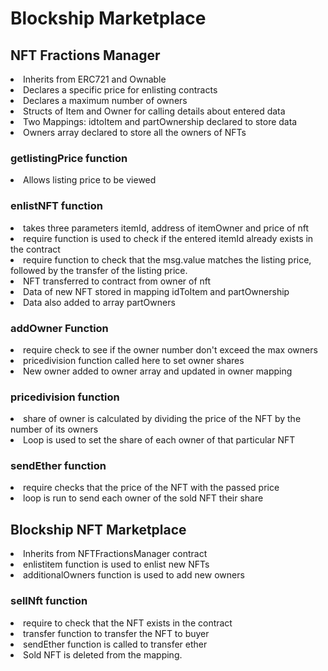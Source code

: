 # Blockship Marketplace

<h2>NFT Fractions Manager</h2>
<li>Inherits from ERC721 and Ownable
<li>Declares a specific price for enlisting contracts
<li>Declares a maximum number of owners
<li>Structs of Item and Owner for calling details about entered data
<li>Two Mappings: idtoItem and partOwnership declared to store data
<li>Owners array declared to store all the owners of NFTs

<h3>getlistingPrice function</h3>
<li>Allows listing price to be viewed

<h3>enlistNFT function</h3>
<li>takes three parameters itemId, address of itemOwner and price of nft
<li>require function is used to check if the entered itemId already exists in the contract
<li>require function to check that the msg.value matches the listing price, followed by the transfer of the listing price.
<li>NFT transferred to contract from owner of nft
<li>Data of new NFT stored in mapping idToItem and partOwnership
<li>Data also added to array partOwners
  
<h3>addOwner Function</h3>
<li>require check to see if the owner number don't exceed the max owners
<li>pricedivision function called here to set owner shares
<li>New owner added to owner array and updated in owner mapping

<h3>pricedivision function</h3>
<li>share of owner is calculated by dividing the price of the NFT by the number of its owners
<li>Loop is used to set the share of each owner of that particular NFT

<h3>sendEther function</h3>
<li>require checks that the price of the NFT with the passed price
<li>loop is run to send each owner of the sold NFT their share

  
<h2>Blockship NFT Marketplace</h2>
<li>Inherits from NFTFractionsManager contract
<li>enlistitem function is used to enlist new NFTs
<li>additionalOwners function is used to add new owners

<h3>sellNft function</h3> 
<li>require to check that the NFT exists in the contract
<li>transfer function to transfer the NFT to buyer
<li>sendEther function is called to transfer ether
<li>Sold NFT is deleted from the mapping.
